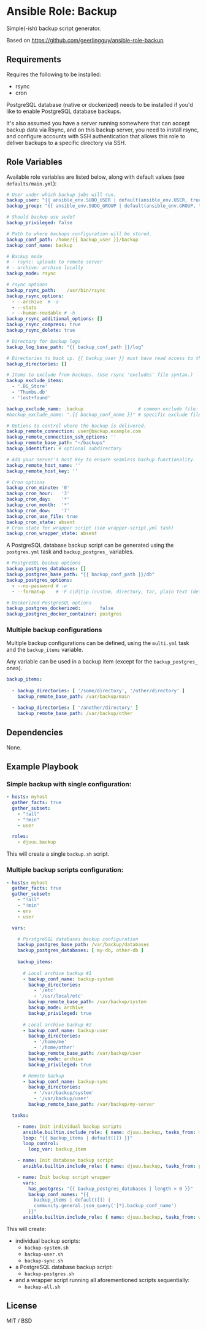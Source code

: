Ansible Role: Backup
====================

Simple(-ish) backup script generator.

Based on https://github.com/geerlingguy/ansible-role-backup

Requirements
------------

Requires the following to be installed:
- rsync
- cron

PostgreSQL database (native or dockerized) needs to be installed if you'd like to enable PostgreSQL database backups.

It's also assumed you have a server running somewhere that can accept backup data via Rsync, and on this backup server, you need to install rsync, and configure accounts with SSH authentication that allows this role to deliver backups to a specific directory via SSH.

Role Variables
--------------

Available role variables are listed below, along with default values (see `defaults/main.yml`):

```yaml
# User under which backup jobs will run.
backup_user: "{{ ansible_env.SUDO_USER | default(ansible_env.USER, true) | default(ansible_user_id, true) }}"
backup_group: "{{ ansible_env.SUDO_GROUP | default(ansible_env.GROUP, true) | default(ansible_user_gid, true) }}"

# Should backup use sudo?
backup_privileged: false

# Path to where backups configuration will be stored.
backup_conf_path: /home/{{ backup_user }}/backup
backup_conf_name: backup

# Backup mode
# - rsync: uploads to remote server
# - archive: archive locally
backup_mode: rsync

# rsync options
backup_rsync_path:    /usr/bin/rsync
backup_rsync_options:
  - --archive  # -a
  - --stats
  - --human-readable # -h
backup_rsync_additional_options: []
backup_rsync_compress: true
backup_rsync_delete: true

# Directory for backup logs
backup_log_base_path: "{{ backup_conf_path }}/log"

# Directories to back up. {{ backup_user }} must have read access to these dirs.
backup_directories: []

# Items to exclude from backups. (Use rsync 'excludes' file syntax.)
backup_exclude_items:
  - '.DS_Store'
  - 'Thumbs.db'
  - 'lost+found'

backup_exclude_name: .backup                    # common exclude file: .backup-{{ backup_mode }}-exclude.txt
#backup_exclude_name: ".{{ backup_conf_name }}" # specific exclude file

# Options to control where the backup is delivered.
backup_remote_connection: user@backup.example.com
backup_remote_connection_ssh_options: ''
backup_remote_base_path: "~/backups"
backup_identifier: # optional subdirectory

# Add your server's host key to ensure seamless backup functionality.
backup_remote_host_name: ''
backup_remote_host_key: ''

# Cron options
backup_cron_minute: '0'
backup_cron_hour:   '3'
backup_cron_day:    '*'
backup_cron_month:  '*'
backup_cron_dow:    '7'
backup_cron_use_file: true
backup_cron_state: absent
# Cron state for wrapper script (see wrapper-script.yml task)
backup_cron_wrapper_state: absent
```

A PostgreSQL database backup script can be generated using the `postgres.yml` task and `backup_postgres_` variables.
```yaml
# PostgreSQL backup options
backup_postgres_databases: []
backup_postgres_base_path: "{{ backup_conf_path }}/db"
backup_postgres_options:
  - --no-password # -w
  - --format=p    # -F c|d|t|p (custom, directory, tar, plain text (default))

# Dockerized PostgreSQL options
backup_postgres_dockerized:       false
backup_postgres_docker_container: postgres
```

### Multiple backup configurations

Multiple backup configurations can be defined, using the `multi.yml` task and the `backup_items` variable.

Any variable can be used in a backup item (except for the `backup_postgres_` ones).

```yaml
backup_items:
    
  - backup_directories: [ '/some/directory', '/other/directory' ]
    backup_remote_base_path: /var/backup/main

  - backup_directories: [ '/another/directory' ]
    backup_remote_base_path: /var/backup/other
```

Dependencies
------------

None.

Example Playbook
----------------

### Simple backup with single configuration:

```yaml
- hosts: myhost
  gather_facts: true
  gather_subset:
    - "!all"
    - "!min"
    - user

  roles:
    - djuuu.backup
```

This will create a single `backup.sh` script.


### Multiple backup scripts configuration:

```yaml
- hosts: myhost
  gather_facts: true
  gather_subset:
    - "!all"
    - "!min"
    - env
    - user

  vars:

    # PorstgreSQL databases backup configuration
    backup_postgres_base_path: /var/backup/databases
    backup_postgres_databases: [ my-db, other-db ]
    
    backup_items:
 
      # Local archive backup #1
      - backup_conf_name: backup-system
        backup_directories:
          - '/etc'
          - '/usr/local/etc'
        backup_remote_base_path: /var/backup/system
        backup_mode: archive
        backup_privileged: true
        
      # Local archive backup #2
      - backup_conf_name: backup-user
        backup_directories:
          - '/home/me'
          - '/home/other'
        backup_remote_base_path: /var/backup/user
        backup_mode: archive
        backup_privileged: true        

      # Remote backup
      - backup_conf_name: backup-sync
        backup_directories:
          - '/var/backup/system'
          - '/var/backup/user'
        backup_remote_base_path: /var/backup/my-server

  tasks:

    - name: Init individual backup scripts
      ansible.builtin.include_role: { name: djuuu.backup, tasks_from: multi }
      loop: "{{ backup_items | default([]) }}"
      loop_control:
        loop_var: backup_item

    - name: Init database backup script
      ansible.builtin.include_role: { name: djuuu.backup, tasks_from: postgres }

    - name: Init backup script wrapper
      vars:
        has_postgres: "{{ backup_postgres_databases | length > 0 }}"
        backup_conf_names: "{{
          backup_items | default([]) |
          community.general.json_query('[*].backup_conf_name')
        }}"
      ansible.builtin.include_role: { name: djuuu.backup, tasks_from: wrapper-script }
```

This will create:
- individual backup scripts:
  - `backup-system.sh`
  - `backup-user.sh`
  - `backup-sync.sh`
- a PostgreSQL database backup script:
  - `backup-postgres.sh`
- and a wrapper script running all aforementioned scripts sequentially:
  - `backup-all.sh`

License
-------

MIT / BSD
